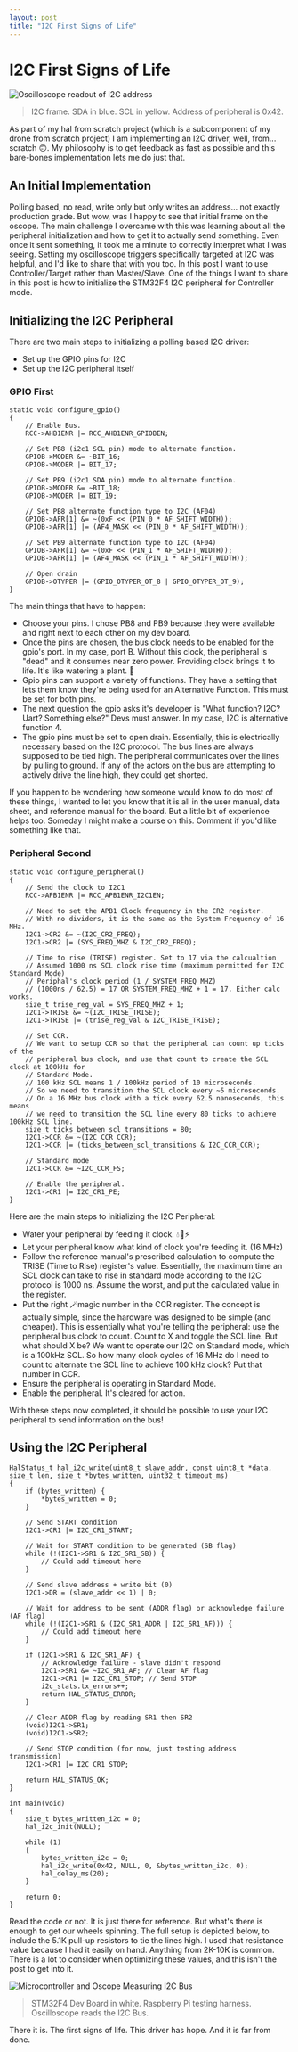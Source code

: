 ```yaml
---
layout: post
title: "I2C First Signs of Life"
---
```


# I2C First Signs of Life

![Oscilloscope readout of I2C address](/assets/i2c_first_address_oscilloscope.png)
> I2C frame. SDA in blue. SCL in yellow. Address of peripheral is 0x42.

As part of my hal from scratch project (which is a subcomponent of my drone from scratch project) I am implementing an I2C driver, well, from... scratch 🙃. My philosophy is to get feedback as fast as possible and this bare-bones implementation lets me do just that.

## An Initial Implementation

Polling based, no read, write only but only writes an address... not exactly production grade. But wow, was I happy to see that initial frame on the oscope. The main challenge I overcame with this was learning about all the peripheral initialization and how to get it to actually send something. Even once it sent something, it took me a minute to correctly interpret what I was seeing. Setting my oscilloscope triggers specifically targeted at I2C was helpful, and I'd like to share that with you too. In this post I want to use Controller/Target rather than Master/Slave. One of the things I want to share in this post is how to initialize the STM32F4 I2C peripheral for Controller mode.

## Initializing the I2C Peripheral

There are two main steps to initializing a polling based I2C driver:

- Set up the GPIO pins for I2C
- Set up the I2C peripheral itself

### GPIO First
```
static void configure_gpio()
{
    // Enable Bus.
    RCC->AHB1ENR |= RCC_AHB1ENR_GPIOBEN;

    // Set PB8 (i2c1 SCL pin) mode to alternate function.
    GPIOB->MODER &= ~BIT_16;
    GPIOB->MODER |= BIT_17;

    // Set PB9 (i2c1 SDA pin) mode to alternate function.
    GPIOB->MODER &= ~BIT_18;
    GPIOB->MODER |= BIT_19;

    // Set PB8 alternate function type to I2C (AF04)
    GPIOB->AFR[1] &= ~(0xF << (PIN_0 * AF_SHIFT_WIDTH));
    GPIOB->AFR[1] |= (AF4_MASK << (PIN_0 * AF_SHIFT_WIDTH));

    // Set PB9 alternate function type to I2C (AF04)
    GPIOB->AFR[1] &= ~(0xF << (PIN_1 * AF_SHIFT_WIDTH));
    GPIOB->AFR[1] |= (AF4_MASK << (PIN_1 * AF_SHIFT_WIDTH));

    // Open drain
    GPIOB->OTYPER |= (GPIO_OTYPER_OT_8 | GPIO_OTYPER_OT_9);
}
```

The main things that have to happen:
- Choose your pins. I chose PB8 and PB9 because they were available and right next to each other on my dev board.
- Once the pins are chosen, the bus clock needs to be enabled for the gpio's port. In my case, port B. Without this clock, the peripheral is "dead" and it consumes near zero power. Providing clock brings it to life. It's like watering a plant. 🌱
- Gpio pins can support a variety of functions. They have a setting that lets them know they're being used for an Alternative Function. This must be set for both pins.
- The next question the gpio asks it's developer is "What function? I2C? Uart? Something else?" Devs must answer. In my case, I2C is alternative function 4.
- The gpio pins must be set to open drain. Essentially, this is electrically necessary based on the I2C protocol. The bus lines are always supposed to be tied high. The peripheral communicates over the lines by pulling to ground. If any of the actors on the bus are attempting to actively drive the line high, they could get shorted.

If you happen to be wondering how someone would know to do most of these things, I wanted to let you know that it is all in the user manual, data sheet, and reference manual for the board. But a little bit of experience helps too. Someday I might make a course on this. Comment if you'd like something like that.

### Peripheral Second

```
static void configure_peripheral()
{
    // Send the clock to I2C1
    RCC->APB1ENR |= RCC_APB1ENR_I2C1EN;

    // Need to set the APB1 Clock frequency in the CR2 register.
    // With no dividers, it is the same as the System Frequency of 16 MHz.
    I2C1->CR2 &= ~(I2C_CR2_FREQ);
    I2C1->CR2 |= (SYS_FREQ_MHZ & I2C_CR2_FREQ);

    // Time to rise (TRISE) register. Set to 17 via the calcualtion
    // Assumed 1000 ns SCL clock rise time (maximum permitted for I2C Standard Mode)
    // Periphal's clock period (1 / SYSTEM_FREQ_MHZ)
    // (1000ns / 62.5) = 17 OR SYSTEM_FREQ_MHZ + 1 = 17. Either calc works.
    size_t trise_reg_val = SYS_FREQ_MHZ + 1;
    I2C1->TRISE &= ~(I2C_TRISE_TRISE);
    I2C1->TRISE |= (trise_reg_val & I2C_TRISE_TRISE);

    // Set CCR.
    // We want to setup CCR so that the peripheral can count up ticks of the
    // peripheral bus clock, and use that count to create the SCL clock at 100kHz for
    // Standard Mode.
    // 100 kHz SCL means 1 / 100kHz period of 10 microseconds.
    // So we need to transition the SCL clock every ~5 microseconds.
    // On a 16 MHz bus clock with a tick every 62.5 nanoseconds, this means
    // we need to transition the SCL line every 80 ticks to achieve 100kHz SCL line.
    size_t ticks_between_scl_transitions = 80;
    I2C1->CCR &= ~(I2C_CCR_CCR);
    I2C1->CCR |= (ticks_between_scl_transitions & I2C_CCR_CCR);

    // Standard mode
    I2C1->CCR &= ~I2C_CCR_FS;

    // Enable the peripheral.
    I2C1->CR1 |= I2C_CR1_PE;
}
```

Here are the main steps to initializing the I2C Peripheral:

- Water your peripheral by feeding it clock. 💧🌱⚡
- Let your peripheral know what kind of clock you're feeding it. (16 MHz)
- Follow the reference manual's prescribed calculation to compute the TRISE (Time to Rise) register's value. Essentially, the maximum time an SCL clock can take to rise in standard mode according to the I2C protocol is 1000 ns. Assume the worst, and put the calculated value in the register.
- Put the right 🪄magic number in the CCR register. The concept is actually simple, since the hardware was designed to be simple (and cheaper). This is essentially what you're telling the peripheral: use the peripheral bus clock to count. Count to X and toggle the SCL line. But what should X be? We want to operate our I2C on Standard mode, which is a 100kHz SCL. So how many clock cycles of 16 MHz do I need to count to alternate the SCL line to achieve 100 kHz clock? Put that number in CCR.
- Ensure the peripheral is operating in Standard Mode.
- Enable the peripheral. It's cleared for action.

With these steps now completed, it should be possible to use your I2C peripheral to send information on the bus!

## Using the I2C Peripheral

```
HalStatus_t hal_i2c_write(uint8_t slave_addr, const uint8_t *data, size_t len, size_t *bytes_written, uint32_t timeout_ms)
{
    if (bytes_written) {
        *bytes_written = 0;
    }

    // Send START condition
    I2C1->CR1 |= I2C_CR1_START;

    // Wait for START condition to be generated (SB flag)
    while (!(I2C1->SR1 & I2C_SR1_SB)) {
        // Could add timeout here
    }

    // Send slave address + write bit (0)
    I2C1->DR = (slave_addr << 1) | 0;

    // Wait for address to be sent (ADDR flag) or acknowledge failure (AF flag)
    while (!(I2C1->SR1 & (I2C_SR1_ADDR | I2C_SR1_AF))) {
        // Could add timeout here
    }

    if (I2C1->SR1 & I2C_SR1_AF) {
        // Acknowledge failure - slave didn't respond
        I2C1->SR1 &= ~I2C_SR1_AF; // Clear AF flag
        I2C1->CR1 |= I2C_CR1_STOP; // Send STOP
        i2c_stats.tx_errors++;
        return HAL_STATUS_ERROR;
    }

    // Clear ADDR flag by reading SR1 then SR2
    (void)I2C1->SR1;
    (void)I2C1->SR2;

    // Send STOP condition (for now, just testing address transmission)
    I2C1->CR1 |= I2C_CR1_STOP;

    return HAL_STATUS_OK;
}
```

```
int main(void)
{
	size_t bytes_written_i2c = 0;
	hal_i2c_init(NULL);

	while (1)
	{
		bytes_written_i2c = 0;
		hal_i2c_write(0x42, NULL, 0, &bytes_written_i2c, 0);
		hal_delay_ms(20);
	}

	return 0;
}
```

Read the code or not. It is just there for reference. But what's there is enough to get our wheels spinning. The full setup is depicted below, to include the 5.1K pull-up resistors to tie the lines high. I used that resistance value because I had it easily on hand. Anything from 2K-10K is common. There is a lot to consider when optimizing these values, and this isn't the post to get into it.

![Microcontroller and Oscope Measuring I2C Bus](/assets/i2c_initial_testing.jpg)
> STM32F4 Dev Board in white. Raspberry Pi testing harness. Oscilloscope reads the I2C Bus.

There it is. The first signs of life. This driver has hope. And it is far from done.

